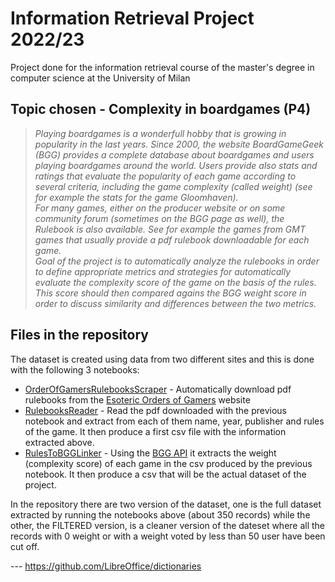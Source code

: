 # Information Retrieval Project 2022/23

Project done for the information retrieval course of the master's degree in computer science at the University of Milan

## Topic chosen - Complexity in boardgames (P4)

> *Playing boardgames is a wonderfull hobby that is growing in popularity in the last years. Since 2000, the website BoardGameGeek (BGG) 
provides a complete database about boardgames and users playing boardgames around the world. Users provide also stats and ratings that 
evaluate the popularity of each game according to several criteria, including the game complexity (called weight) (see for example the 
stats for the game Gloomhaven).  
> For many games, either on the producer website or on some community forum (sometimes on the BGG page as well), the Rulebook is also available. 
See for example the games from GMT games that usually provide a pdf rulebook downloadable for each game.  
> Goal of the project is to automatically analyze the rulebooks in order to define appropriate metrics and strategies for automatically evaluate 
the complexity score of the game on the basis of the rules.  
> This score should then compared agains the BGG weight score in order to discuss similarity and differences between the two metrics.*

## Files in the repository

The dataset is created using data from two different sites and this is done with the following 3 notebooks:

- [OrderOfGamersRulebooksScraper](OrderOfGamersRulebooksScraper.ipynb) - Automatically download pdf rulebooks from the [Esoteric Orders of Gamers](https://www.orderofgamers.com/games/) website
- [RulebooksReader](RulebooksReader.ipynb) - Read the pdf downloaded with the previous notebook and extract from each of them name, year, publisher and rules of the game. It then produce a first csv file with the information extracted above.
- [RulesToBGGLinker](RulesToBGGLinker.ipynb) - Using the [BGG API](https://boardgamegeek.com/wiki/page/BGG_XML_API#) it extracts the weight (complexity score) of each game in the csv produced by the previous notebook. It then produce a csv that will be the actual dataset of the project.

In the repository there are two version of the dataset, one is the full dataset extracted by running the notebooks above (about 350 records) while the other, the FILTERED version, is a cleaner version of the dateset where all the records with 0 weight or with a weight voted by less than 50 user have been cut off.

--- https://github.com/LibreOffice/dictionaries
